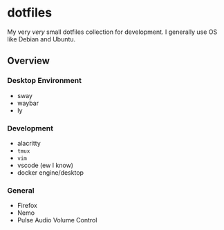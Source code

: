 # dotfiles

My very *very* small dotfiles collection for development. I generally use OS like Debian and Ubuntu.

## Overview

### Desktop Environment

- sway
- waybar
- ly

### Development

- alacritty
- `tmux`
- `vim`
- vscode (ew I know)
- docker engine/desktop

### General

- Firefox
- Nemo
- Pulse Audio Volume Control
